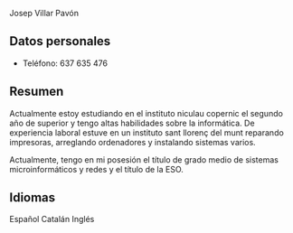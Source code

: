 

Josep Villar Pavón

## Datos personales
- Teléfono: 637 635 476
  

## Resumen
Actualmente estoy estudiando en el instituto niculau copernic el segundo año de superior y tengo altas habilidades sobre la informática.
De experiencia laboral estuve en un instituto sant llorenç del munt reparando impresoras, arreglando ordenadores y instalando sistemas varios.

Actualmente, tengo en mi posesión el título de grado medio de sistemas microinformáticos y redes y el título de la ESO.



## Idiomas
Español 
Catalán 
Inglés
